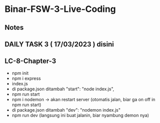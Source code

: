 # Binar-FSW-3-Live-Coding
## Notes

## DAILY TASK 3 ( 17/03/2023 ) disini

## LC-8-Chapter-3
- npm init
- npm i express
- index.js
- di package.json ditambah "start": "node index.js",
- npm run start
- npm i nodemon -> akan restart server (otomatis jalan, biar ga on off in npm run start)
- di package.json ditambah "dev": "nodemon index.js"
- npm run dev (langsung ini buat jalanin, biar nyambung demon nya)